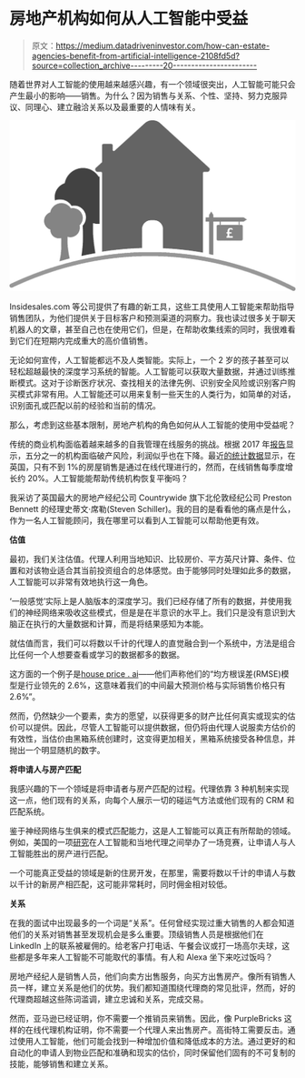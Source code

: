 # 房地产机构如何从人工智能中受益

> 原文：<https://medium.datadriveninvestor.com/how-can-estate-agencies-benefit-from-artificial-intelligence-2108fd5d?source=collection_archive---------20----------------------->

随着世界对人工智能的使用越来越感兴趣，有一个领域很突出，人工智能可能只会产生最小的影响——销售。为什么？因为销售与关系、个性、坚持、努力克服异议、同理心、建立融洽关系以及最重要的人情味有关。

![](img/8c0369b2661e75c57451bc6aa66cc304.png)

Insidesales.com 等公司提供了有趣的新工具，这些工具使用人工智能来帮助指导销售团队，为他们提供关于目标客户和预测渠道的洞察力。我也读过很多关于聊天机器人的文章，甚至自己也在使用它们，但是，在帮助收集线索的同时，我很难看到它们在短期内完成重大的高价值销售。

无论如何宣传，人工智能都远不及人类智能。实际上，一个 2 岁的孩子甚至可以轻松超越最快的深度学习系统的智能。人工智能可以获取大量数据，并通过训练推断模式。这对于诊断医疗状况、查找相关的法律先例、识别安全风险或识别客户购买模式非常有用。人工智能还可以用来复制一些天生的人类行为，如简单的对话，识别面孔或匹配以前的经验和当前的情况。

那么，考虑到这些基本限制，房地产机构的角色如何从人工智能的使用中受益呢？

传统的商业机构面临着越来越多的自我管理在线服务的挑战。根据 2017 年[报告](https://www.theguardian.com/business/2017/jul/31/one-in-five-high-street-estate-agents-risk-going-bust-study-claims)显示，五分之一的机构面临破产风险，利润似乎也在下降。最近[的统计数据](https://www.statista.com/statistics/756919/high-street-vs-online-estate-agents-market-share-uk/)显示，在英国，只有不到 1%的房屋销售是通过在线代理进行的，然而，在线销售每季度增长约 20%。人工智能能帮助传统机构恢复平衡吗？

我采访了英国最大的房地产经纪公司 Countrywide 旗下北伦敦经纪公司 Preston Bennett 的经理史蒂文·席勒(Steven Schiller)。我的目的是看看他的痛点是什么，作为一名人工智能顾问，我在哪里可以看到人工智能可以帮助他更有效。

**估值**

最初，我们关注估值。代理人利用当地知识、比较房价、平方英尺计算、条件、位置和对该物业适合其当前投资组合的总体感觉。由于能够同时处理如此多的数据，人工智能可以非常有效地执行这一角色。

‘一般感觉’实际上是人脑版本的深度学习。我们已经存储了所有的数据，并使用我们的神经网络来吸收这些模式，但是是在半意识的水平上。我们只是没有意识到大脑正在执行的大量数据和计算，而是将结果感知为本能。

就估值而言，我们可以将数以千计的代理人的直觉融合到一个系统中，方法是组合比任何一个人想要查看或学习的数据都多的数据。

这方面的一个例子是[house price . ai](http://houseprice.ai/)——他们声称他们的“均方根误差(RMSE)模型是行业领先的 2.6%，这意味着我们的中间最大预测价格与实际销售价格只有 2.6%”。

然而，仍然缺少一个要素，卖方的愿望，以获得更多的财产比任何真实或现实的估价可以提供。因此，尽管人工智能可以提供数据，但仍将由代理人说服卖方估价的有效性，当估价由黑箱系统创建时，这变得更加相关，黑箱系统接受各种信息，并抛出一个明显随机的数字。

**将申请人与房产匹配**

我感兴趣的下一个领域是将申请者与房产匹配的过程。代理依靠 3 种机制来实现这一点，他们现有的关系，向每个人展示一切的碰运气方法或他们现有的 CRM 和匹配系统。

鉴于神经网络与生俱来的模式匹配能力，这是人工智能可以真正有所帮助的领域。例如，美国的一项[研究](https://www.inman.com/2016/05/10/broker-vs-bot-winner/#)在人工智能和当地代理之间举办了一场竞赛，让申请人与人工智能胜出的房产进行匹配。

一个可能真正受益的领域是新的住房开发，在那里，需要将数以千计的申请人与数以千计的新房产相匹配，这可能非常耗时，同时佣金相对较低。

**关系**

在我的面试中出现最多的一个词是“关系”。任何曾经实现过重大销售的人都会知道他们的关系对销售甚至发现机会是多么重要。顶级销售人员是根据他们在 LinkedIn 上的联系被雇佣的。给老客户打电话、午餐会议或打一场高尔夫球，这些都是多年来人工智能不可能取代的事情。有人和 Alexa 坐下来吃过饭吗？

房地产经纪人是销售人员，他们向卖方出售服务，向买方出售房产。像所有销售人员一样，建立关系是他们的优势。我们都知道围绕代理商的常见批评，然而，好的代理商超越这些陈词滥调，建立忠诚和关系，完成交易。

然而，亚马逊已经证明，你不需要一个推销员来销售。因此，像 PurpleBricks 这样的在线代理机构证明，你不需要一个代理人来出售房产。高街特工需要反击。通过使用人工智能，他们可能会找到一种增加价值和降低成本的方法。通过更好的和自动化的申请人到物业匹配和准确和现实的估价，同时保留他们固有的不可复制的技能，能够销售和建立关系。